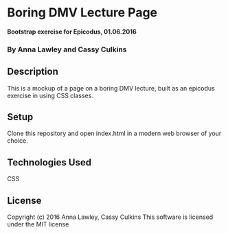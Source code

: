 # Boring DMV Lecture Page
**Bootstrap exercise for Epicodus, 01.06.2016**
### By Anna Lawley and Cassy Culkins


## Description
This is a mockup of a page on a boring DMV lecture, built as an epicodus exercise in using CSS classes.

## Setup
Clone this repository and open index.html in a modern  web browser of your choice.


## Technologies Used
CSS

## License
Copyright (c) 2016 Anna Lawley, Cassy Culkins
This software is licensed under the MIT license
